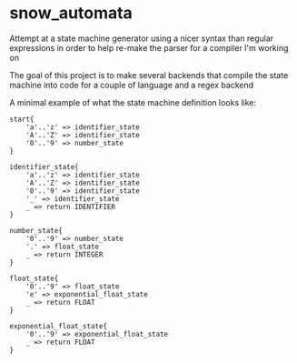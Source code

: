 # snow_automata

Attempt at a state machine generator using a nicer syntax than regular expressions in order to help re-make the parser for a compiler I'm working on

The goal of this project is to make several backends that compile the state machine into code for a couple of language and a regex backend

A minimal example of what the state machine definition looks like: 

```
start{
    'a'..'z' => identifier_state
    'A'..'Z' => identifier_state
    '0'..'9' => number_state
}

identifier_state{
    'a'..'z' => identifier_state
    'A'..'Z' => identifier_state
    '0'..'9' => identifier_state
    '_' => identifier_state
    _ => return IDENTIFIER
}

number_state{
    '0'..'9' => number_state
    '.' => float_state
    _ => return INTEGER
}

float_state{
    '0'..'9' => float_state
    'e' => exponential_float_state
    _ => return FLOAT
}

exponential_float_state{
    '0'..'9' => exponential_float_state
    _ => return FLOAT
}
```
